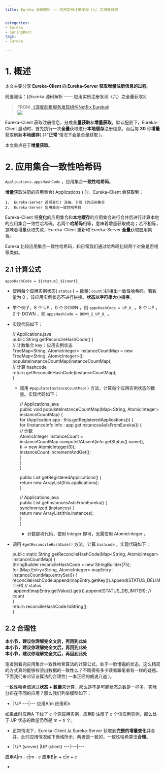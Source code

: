 ```yaml
---
title: Eureka 源码解析 —— 应用实例注册发现（七）之增量获取 


categories:
- Eureka 
- SpringBoot
tags:
- Eureka

---
```


 

[](#1-概述 "1. 概述")1\. 概述
=======================

本文主要分享 **Eureka-Client 向 Eureka-Server 获取增量注册信息的过程**。

前置阅读：[《Eureka 源码解析 —— 应用实例注册发现（六）之全量获取》]

> FROM [《深度剖析服务发现组件Netflix Eureka》](《http://techshow.ctrip.com/archives/1699.html》)  
> ![](http://www.iocoder.cn/images/Eureka/2018_06_29/01.png)

Eureka-Client 获取注册信息，分成**全量获取**和**增量获取**。默认配置下，Eureka-Client 启动时，首先执行一次**全量**获取进行**本地缓存**注册信息，而后每 **30** 秒**增量**获取刷新**本地缓存**( 非“**正常**”情况下会是全量获取 )。

本文重点在于**增量获取**。


[](#2-应用集合一致性哈希码 "2. 应用集合一致性哈希码")2\. 应用集合一致性哈希码
===============================================

`Applications.appsHashCode` ，应用集合**一致性哈希码**。

**增量**获取注册的应用集合( Applications ) 时，Eureka-Client 会获取到：

    1.  Eureka-Server 近期变化( 注册、下线 )的应用集合
    2.  Eureka-Server 应用集合一致性哈希码

Eureka-Client 将**变化**的应用集合和**本地缓存**的应用集合进行合并后进行计算本地的应用集合一致性哈希码。若两个**哈希码**相等，意味着增量获取成功；若不相等，意味着增量获取失败，Eureka-Client 重新和 Eureka-Server **全量**获取应用集合。

Eureka 比较应用集合一致性哈希码，和日常我们通过哈希码比较两个对象是否相等类似。

[](#2-1-计算公式 "2.1 计算公式")2.1 计算公式
--------------------------------

`appsHashCode = ${status}_${count}_`

*   使用每个应用实例状态( `status` ) + 数量( `count` )拼接出一致性哈希码。若数量为 0 ，该应用实例状态不进行拼接。**状态以字符串大小排序**。
*   举个例子，8 个 UP ，0 个 DOWN ，则 `appsHashCode = UP_8_` 。8 个 UP ，2 个 DOWN ，则 `appsHashCode = DOWN_2_UP_8_` 。
*   实现代码如下：
    

    // Applications.java  
    public String getReconcileHashCode() {  
     // 计数集合 key：应用实例状态  
     TreeMap<String, AtomicInteger> instanceCountMap = new TreeMap<String, AtomicInteger>();  
     populateInstanceCountMap(instanceCountMap);  
     // 计算 hashcode  
     return getReconcileHashCode(instanceCountMap);  
    }  
    
    *   调用 `#populateInstanceCountMap()` 方法，计算每个应用实例状态的数量。实现代码如下：
        
        // Applications.java  
        public void populateInstanceCountMap(Map<String, AtomicInteger> instanceCountMap) {  
         for (Application app : this.getRegisteredApplications()) {  
         for (InstanceInfo info : app.getInstancesAsIsFromEureka()) {  
         // 计数  
         AtomicInteger instanceCount = instanceCountMap.computeIfAbsent(info.getStatus().name(),  
         k -> new AtomicInteger(0));  
         instanceCount.incrementAndGet();  
         }  
         }  
        }  
          
        public List<Application> getRegisteredApplications() {  
         return new ArrayList<Application>(this.applications);  
        }  
          
        // Applications.java  
        public List<InstanceInfo> getInstancesAsIsFromEureka() {  
         synchronized (instances) {  
         return new ArrayList<InstanceInfo>(this.instances);  
         }  
        }  
        
        *   计数那块代码，使用 Integer 即可，无需使用 AtomicInteger 。
*   调用 `#getReconcileHashCode()` 方法，计算 `hashcode` 。实现代码如下：
    

    public static String getReconcileHashCode(Map<String, AtomicInteger> instanceCountMap) {  
     StringBuilder reconcileHashCode = new StringBuilder(75);  
     for (Map.Entry<String, AtomicInteger> mapEntry : instanceCountMap.entrySet()) {  
     reconcileHashCode.append(mapEntry.getKey()).append(STATUS_DELIMITER) // status  
     .append(mapEntry.getValue().get()).append(STATUS_DELIMITER); // count  
     }  
     return reconcileHashCode.toString();  
    }  
    

[](#2-2-合理性 "2.2 合理性")2.2 合理性
-----------------------------

**本小节，建议你理解完全文后，再回到此处**  
**本小节，建议你理解完全文后，再回到此处**  
**本小节，建议你理解完全文后，再回到此处**

笔者刚看完应用集合一致性哈希算法的计算公式，处于一脸懵逼的状态。这么精简的方式真的能够校验出数据的一致性么？不晓得有多少读者跟笔者有一样的疑惑。下面我们来论证该算法的合理性( 一本正经的胡说八道 )。

一致性哈希值通过**状态 + 数量**来计算，那么是不是可能状态总数是一样多，实际分布在不同的应用？那么我们列举模型如下：



- | UP 
---|---
应用A|m
应用B|n

如果此时应用A 下线了 c 个原应用实例，应用B 注册了 c 个信应用实例，那么处于 UP 状态的数量仍然是 m + n 个。

*   正常情况下，Eureka-Client 从 Eureka-Server 获取到**完整的增量变化**并合并，此时应用情况如下表格所示，两者是一致的，一致性哈希算法**合理**。


- | UP (server) |UP (client)
---|---|---

应用A|m - c|m - c
应用B|n + c|n + c

*   
